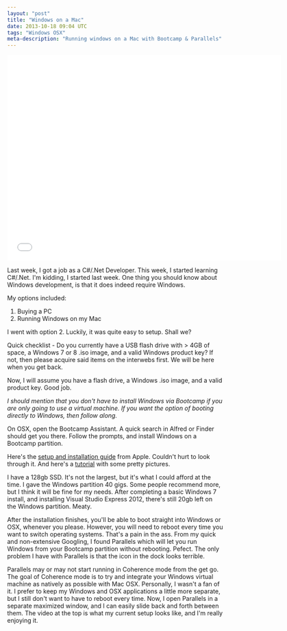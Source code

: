 ```yaml
---
layout: "post"
title: "Windows on a Mac"
date: 2013-10-18 09:04 UTC
tags: "Windows OSX"
meta-description: "Running windows on a Mac with Bootcamp & Parallels"
---
```

<div id="youtube">
<iframe width="640" height="480" src="//www.youtube.com/embed/5OaeleO6-w0" frameborder="0" allowfullscreen></iframe>
</div>

Last week, I got a job as a C#/.Net Developer. This week, I started learning C#/.Net. I'm kidding, I started last week. One thing you should know about Windows development, is that it does indeed require Windows. 

My options included:

1. Buying a PC
2. Running Windows on my Mac

I went with option 2. Luckily, it was quite easy to setup. Shall we?

Quick checklist - Do you currently have a USB flash drive with > 4GB of space, a Windows 7 or 8 .iso image, and a valid Windows product key? If not, then please acquire said items on the interwebs first. We will be here when you get back.

Now, I will assume you have a flash drive, a Windows .iso image, and a valid product key. Good job. 

*I should mention that you don't have to install Windows via Bootcamp if you are only going to use a virtual machine. If you want the option of booting directly to Windows, then follow along.*

On OSX, open the Bootcamp Assistant. A quick search in Alfred or Finder should get you there. Follow the prompts, and install Windows on a Bootcamp partition. 

Here's the [setup and installation guide](http://manuals.info.apple.com/MANUALS/1000/MA1583/en_US/boot_camp_install-setup_10.7.pdf) from Apple. Couldn't hurt to look through it. And here's a [tutorial](http://blog.laptopmag.com/how-to-install-windows-7-on-a-macbook-pro-with-retina-display) with some pretty pictures. 

I have a 128gb SSD. It's not the largest, but it's what I could afford at the time. I gave the Windows partition 40 gigs. Some people recommend more, but I think it will be fine for my needs. After completing a basic Windows 7 install, and installing Visual Studio Express 2012, there's still 20gb left on the Windows partition. Meaty. 

After the installation finishes, you'll be able to boot straight into Windows or OSX, whenever you please. However, you will need to reboot every time you want to switch operating systems. That's a pain in the ass. From my quick and non-extensive Googling, I found Parallels which will let you run Windows from your Bootcamp partition without rebooting. Pefect. The only problem I have with Parallels is that the icon in the dock looks terrible.

Parallels may or may not start running in Coherence mode from the get go. The goal of Coherence mode is to try and integrate your Windows virtual machine as natively as possible with Mac OSX. Personally, I wasn't a fan of it. I prefer to keep my Windows and OSX applications a little more separate, but I still don't want to have to reboot every time. Now, I open Parallels in a separate maximized window, and I can easily slide back and forth between them. The video at the top is what my current setup looks like, and I'm really enjoying it. 


